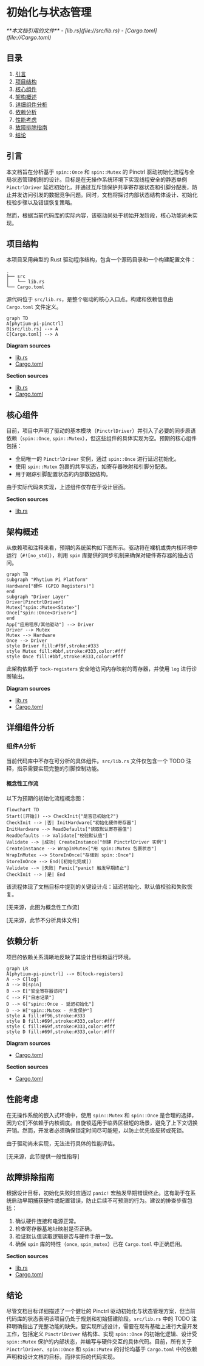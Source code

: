 # 初始化与状态管理

<cite>
**本文档引用的文件**
- [lib.rs](file://src/lib.rs)
- [Cargo.toml](file://Cargo.toml)
</cite>

## 目录
1. [引言](#引言)
2. [项目结构](#项目结构)
3. [核心组件](#核心组件)
4. [架构概述](#架构概述)
5. [详细组件分析](#详细组件分析)
6. [依赖分析](#依赖分析)
7. [性能考虑](#性能考虑)
8. [故障排除指南](#故障排除指南)
9. [结论](#结论)

## 引言

本文档旨在分析基于 `spin::Once` 和 `spin::Mutex` 的 Pinctrl 驱动初始化流程与全局状态管理机制的设计。目标是在无操作系统环境下实现线程安全的静态单例 `PinctrlDriver` 延迟初始化，并通过互斥锁保护共享寄存器状态和引脚分配表，防止并发访问引发的数据竞争问题。同时，文档将探讨内部状态结构体设计、初始化校验步骤以及错误恢复策略。

然而，根据当前代码库的实际内容，该驱动尚处于初始开发阶段，核心功能尚未实现。

## 项目结构

本项目采用典型的 Rust 驱动程序结构，包含一个源码目录和一个构建配置文件：

```
.
├── src
│   └── lib.rs
└── Cargo.toml
```

源代码位于 `src/lib.rs`，是整个驱动的核心入口点。构建和依赖信息由 `Cargo.toml` 文件定义。

```mermaid
graph TD
A[phytium-pi-pinctrl]
B[src/lib.rs] --> A
C[Cargo.toml] --> A
```

**Diagram sources**
- [lib.rs](file://src/lib.rs)
- [Cargo.toml](file://Cargo.toml)

**Section sources**
- [lib.rs](file://src/lib.rs)
- [Cargo.toml](file://Cargo.toml)

## 核心组件

目前，项目中声明了驱动的基本模块（`PinctrlDriver`）并引入了必要的同步原语依赖（`spin::Once`, `spin::Mutex`），但这些组件的具体实现为空。预期的核心组件包括：
- 全局唯一的 `PinctrlDriver` 实例，通过 `spin::Once` 进行延迟初始化。
- 使用 `spin::Mutex` 包裹的共享状态，如寄存器映射和引脚分配表。
- 用于跟踪引脚配置状态的内部数据结构。

由于实际代码未实现，上述组件仅存在于设计层面。

**Section sources**
- [lib.rs](file://src/lib.rs#L1-L3)

## 架构概述

从依赖项和注释来看，预期的系统架构如下图所示。驱动将在裸机或类内核环境中运行（`#![no_std]`），利用 `spin` 库提供的同步机制来确保对硬件寄存器的独占访问。

```mermaid
graph TB
subgraph "Phytium Pi Platform"
Hardware["硬件 (GPIO Registers)"]
end
subgraph "Driver Layer"
Driver[PinctrlDriver]
Mutex["spin::Mutex<State>"]
Once["spin::Once<Driver>"]
end
App["应用程序/其他驱动"] --> Driver
Driver --> Mutex
Mutex --> Hardware
Once --> Driver
style Driver fill:#f9f,stroke:#333
style Mutex fill:#bbf,stroke:#333,color:#fff
style Once fill:#bbf,stroke:#333,color:#fff
```

此架构依赖于 `tock-registers` 安全地访问内存映射的寄存器，并使用 `log` 进行诊断输出。

**Diagram sources**
- [lib.rs](file://src/lib.rs)
- [Cargo.toml](file://Cargo.toml)

## 详细组件分析

### 组件A分析

当前代码库中不存在可分析的具体组件。`src/lib.rs` 文件仅包含一个 TODO 注释，指示需要实现完整的引脚控制功能。

#### 概念性工作流
以下为预期的初始化流程概念图：

```mermaid
flowchart TD
Start([开始]) --> CheckInit{"是否已初始化?"}
CheckInit --> |否| InitHardware["初始化硬件寄存器"]
InitHardware --> ReadDefaults["读取默认寄存器值"]
ReadDefaults --> Validate["校验默认值"]
Validate --> |成功| CreateInstance["创建 PinctrlDriver 实例"]
CreateInstance --> WrapInMutex["用 spin::Mutex 包裹状态"]
WrapInMutex --> StoreInOnce["存储到 spin::Once"]
StoreInOnce --> End([初始化完成])
Validate --> |失败| Panic["panic! 触发早期终止"]
CheckInit --> |是| End
```

该流程体现了文档目标中提到的关键设计点：延迟初始化、默认值校验和失败恢复。

[无来源，此图为概念性工作流]

[无来源，此节不分析具体文件]

## 依赖分析

项目的依赖关系清晰地反映了其设计目标和运行环境。

```mermaid
graph LR
A[phytium-pi-pinctrl] --> B[tock-registers]
A --> C[log]
A --> D[spin]
B --> E["安全寄存器访问"]
C --> F["日志记录"]
D --> G["spin::Once - 延迟初始化"]
D --> H["spin::Mutex - 并发保护"]
style A fill:#f96,stroke:#333
style B fill:#69f,stroke:#333,color:#fff
style C fill:#69f,stroke:#333,color:#fff
style D fill:#69f,stroke:#333,color:#fff
```

**Diagram sources**
- [Cargo.toml](file://Cargo.toml#L10-L14)

**Section sources**
- [Cargo.toml](file://Cargo.toml#L10-L14)

## 性能考虑

在无操作系统的嵌入式环境中，使用 `spin::Mutex` 和 `spin::Once` 是合理的选择，因为它们不依赖于内核调度。自旋锁适用于临界区极短的场景，避免了上下文切换开销。然而，开发者必须确保锁定时间尽可能短，以防止优先级反转或死锁。

由于驱动尚未实现，无法进行具体的性能评估。

[无来源，此节提供一般性指导]

## 故障排除指南

根据设计目标，初始化失败时应通过 `panic!` 宏触发早期错误终止。这有助于在系统启动早期捕获硬件或配置错误，防止后续不可预测的行为。建议的排查步骤包括：
1. 确认硬件连接和电源正常。
2. 检查寄存器基地址映射是否正确。
3. 验证默认值读取逻辑是否与硬件手册一致。
4. 确保 `spin` 库的特性（`once`, `spin_mutex`）已在 `Cargo.toml` 中正确启用。

**Section sources**
- [lib.rs](file://src/lib.rs#L3)
- [Cargo.toml](file://Cargo.toml#L14)

## 结论

尽管文档目标详细描述了一个健壮的 Pinctrl 驱动初始化与状态管理方案，但当前代码库的状态表明该项目仍处于规划和初始搭建阶段。`src/lib.rs` 中的 TODO 注释明确指出了完整功能的缺失。要实现所述设计，需要在现有基础上进行大量开发工作，包括定义 `PinctrlDriver` 结构体、实现 `spin::Once` 的初始化逻辑、设计受 `spin::Mutex` 保护的内部状态，并编写与硬件交互的具体代码。目前，所有关于 `PinctrlDriver`、`spin::Once` 和 `spin::Mutex` 的讨论均基于 `Cargo.toml` 中的依赖声明和设计文档的目标，而非实际的代码实现。